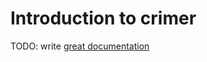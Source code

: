 # Introduction to crimer

TODO: write [great documentation](http://jacobian.org/writing/what-to-write/)
